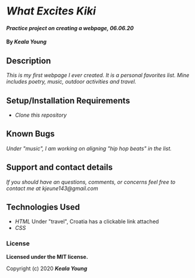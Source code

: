 # _What Excites Kiki_

#### _Practice project on creating a webpage, 06.06.20_

#### By _**Keala Young**_

## Description

_This is my first webpage I ever created. It is a personal favorites list. Mine includes poetry, music, outdoor activities and travel._

## Setup/Installation Requirements

* _Clone this repository_

## Known Bugs

_Under "music", I am working on aligning "hip hop beats" in the list._

## Support and contact details

_If you should have an questions, comments, or concerns feel free to contact me at kjeune143@gmail.com_

## Technologies Used

* _HTML_
Under "travel", Croatia has a clickable link attached 
* _CSS_

### License

**Licensed under the MIT license.** 

Copyright (c) 2020 **_Keala Young_**
